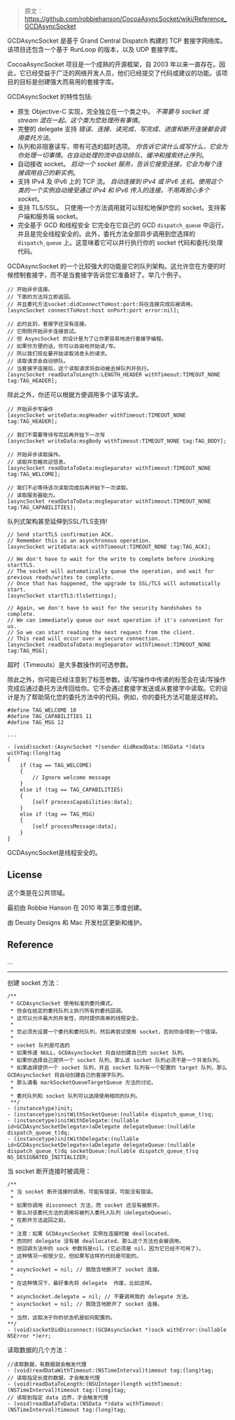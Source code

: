 > 原文：<https://github.com/robbiehanson/CocoaAsyncSocket/wiki/Reference_GCDAsyncSocket>

GCDAsyncSocket 是基于 Grand Central Dispatch 构建的 TCP 套接字网络库。该项目还包含一个基于 RunLoop 的版本，以及 UDP 套接字库。

CocoaAsyncSocket 项目是一个成熟的开源框架，自 2003 年以来一直存在。因此，它已经受益于广泛的网络开发人员，他们已经提交了代码或建议的功能。该项目的目标是创建强大而易用的套接字库。

GCDAsyncSocket 的特性包括:

* 原生 Objective-C 实现，完全独立在一个类之中。
  *不需要与 socket 或 stream 混在一起。这个类为您处理所有事情*。
* 完整的 delegate 支持
  *错误、连接、读完成、写完成、进度和断开连接都会调用委托方法*。
* 队列和非阻塞读写，带有可选的超时选项。
  *你告诉它读什么或写什么，它会为你处理一切事情。在自动处理的流中自动排队、缓冲和搜索终止序列*。
* 自动接收 socket。
  *启动一个 socket 服务，告诉它接受连接，它会为每个连接调用自己的新实例*。
* 支持 IPv4 及 IPv6 上的 TCP 流。
  *自动连接到 IPv4 或 IPv6 主机。使用这个类的一个实例自动接受通过 IPv4 和 IPv6 传入的连接。不用再担心多个 socket*。
* 支持 TLS/SSL。
  只使用一个方法调用就可以轻松地保护您的 socket。支持客户端和服务端 socket。
* 完全基于 GCD 和线程安全
  它完全在它自己的 GCD `dispatch_queue` 中运行，并且是完全线程安全的。此外，委托方法全部异步调用到您选择的 `dispatch_queue` 上。这意味着它可以并行执行你的 socket 代码和委托/处理代码。

GCDAsyncSocket 的一个比较强大的功能是它的队列架构。这允许您在方便的时候控制套接字，而不是当套接字告诉您它准备好了。举几个例子。

```objc
// 开始异步连接。
// 下面的方法将立即返回。
// 并且委托方法socket:didConnectToHost:port:将在连接完成后被调用。
[asyncSocket connectToHost:host onPort:port error:nil];

// 此时此刻，套接字还没有连接。
// 它刚刚开始异步连接尝试。
// 但 AsyncSocket 的设计是为了让你更容易地进行套接字编程。
// 如果你方便的话，你可以自由地开始读/写。
// 所以我们现在要开始读取消息头的请求。
// 读取请求会自动排队。
// 当套接字连接后，这个读取请求将自动被去掉队列并执行。
[asyncSocket readDataToLength:LENGTH_HEADER withTimeout:TIMEOUT_NONE tag:TAG_HEADER];
```

除此之外，你还可以根据方便调用多个读写请求。

```objc
// 开始异步写操作
[asyncSocket writeData:msgHeader withTimeout:TIMEOUT_NONE tag:TAG_HEADER];

// 我们不需要等待写完后再开始下一次写
[asyncSocket writeData:msgBody withTimeout:TIMEOUT_NONE tag:TAG_BODY];
```

```objc
// 开始异步读取操作。
// 读取并忽略欢迎信息。
[asyncSocket readDataToData:msgSeparator withTimeout:TIMEOUT_NONE tag:TAG_WELCOME];

// 我们不必等待该次读取完成后再开始下一次读取。
// 读取服务器能力。
[asyncSocket readDataToData:msgSeparator withTimeout:TIMEOUT_NONE tag:TAG_CAPABILITIES];
```

队列式架构甚至延伸到SSL/TLS支持!

```objc
// Send startTLS confirmation ACK.
// Remember this is an asynchronous operation.
[asyncSocket writeData:ack withTimeout:TIMEOUT_NONE tag:TAG_ACK];

// We don't have to wait for the write to complete before invoking startTLS.
// The socket will automatically queue the operation, and wait for previous reads/writes to complete.
// Once that has happened, the upgrade to SSL/TLS will automatically start.
[asyncSocket startTLS:tlsSettings];

// Again, we don't have to wait for the security handshakes to complete.
// We can immediately queue our next operation if it's convenient for us.
// So we can start reading the next request from the client.
// This read will occur over a secure connection.
[asyncSocket readDataToData:msgSeparator withTimeout:TIMEOUT_NONE tag:TAG_MSG];
```

超时（Timeouts）是大多数操作的可选参数。

除此之外，你可能已经注意到了标签参数。读/写操作中传递的标签会在读/写操作完成后通过委托方法传回给你。它不会通过套接字发送或从套接字中读取。它的设计是为了帮助简化您的委托方法中的代码。例如，你的委托方法可能是这样的。

```objc
#define TAG_WELCOME 10
#define TAG_CAPABILITIES 11
#define TAG_MSG 12

... 

- (void)socket:(AsyncSocket *)sender didReadData:(NSData *)data withTag:(long)tag
{
    if (tag == TAG_WELCOME)
    {
        // Ignore welcome message
    }
    else if (tag == TAG_CAPABILITIES)
    {
        [self processCapabilities:data];
    }
    else if (tag == TAG_MSG)
    {
        [self processMessage:data];
    }
}
```

GCDAsyncSocket是线程安全的。

## License

这个类是在公共领域。

最初由 Robbie Hanson 在 2010 年第三季度创建。

由 Deusty Designs 和 Mac 开发社区更新和维护。

## Reference

...

---


创建 socket 方法：

```objc
/** 
 * GCDAsyncSocket 使用标准的委托模式。
 * 但会在给定的委托队列上执行所有的委托回调。
 * 这可以允许最大的并发性，同时提供简单的线程安全。
 * 
 * 您必须先设置一个委托和委托队列，然后再尝试使用 socket，否则你会得到一个错误。
 * 
 * socket 队列是可选的
 * 如果传递 NULL，GCDAsyncSocket 将自动创建自己的 socket 队列。
 * 如果你选择自己提供一个 socket 队列，那么该 socket 队列必须不是一个并发队列。
 * 如果选择提供一个 socket 队列，并且 socket 队列有一个配置的 target 队列，那么GCDAsyncSocket 将自动创建自己的套接字队列。
 * 那么请看 markSocketQueueTargetQueue 方法的讨论。
 * 
 * 委托队列和 socket 队列可以选择使用相同的队列。
 **/
- (instancetype)init;
- (instancetype)initWithSocketQueue:(nullable dispatch_queue_t)sq;
- (instancetype)initWithDelegate:(nullable id<GCDAsyncSocketDelegate>)aDelegate delegateQueue:(nullable dispatch_queue_t)dq;
- (instancetype)initWithDelegate:(nullable id<GCDAsyncSocketDelegate>)aDelegate delegateQueue:(nullable dispatch_queue_t)dq socketQueue:(nullable dispatch_queue_t)sq NS_DESIGNATED_INITIALIZER;
```

当 socket 断开连接时被调用：

```objc
/**
 * 当 socket 断开连接时调用，可能有错误，可能没有错误。
 * 
 * 如果你调用 disconnect 方法，而 socket 还没有被断开。
 * 那么对该委托方法的调用将被列入委托人队列（delegateQueue）。
 * 在断开方法返回之前。
 * 
 * 注意：如果 GCDAsyncSocket 实例在连接时被 deallocated，
 * 而同时 delegate 没有被 deallocated，那么这个方法也会被调用。
 * 但回调方法中的 sock 参数将是nil。(它必须是 nil，因为它已经不可用了)。
 * 这种情况一般很少见，但如果写这样的代码是可能的。
 * 
 * asyncSocket = nil; // 我隐含地断开了 socket 连接。
 * 
 * 在这种情况下，最好事先将 delegate  作废，比如这样。
 * 
 * asyncSocket.delegate = nil; // 不要调用我的 delegate 方法。
 * asyncSocket = nil; // 我隐含地断开了 socket 连接。
 * 
 * 当然，这取决于你的状态机是如何配置的。
**/
- (void)socketDidDisconnect:(GCDAsyncSocket *)sock withError:(nullable NSError *)err;
```

读取数据的几个方法：

```objc
//读取数据，有数据就会触发代理
- (void)readDataWithTimeout:(NSTimeInterval)timeout tag:(long)tag;
// 读取指定长度的数据，才会触发代理
- (void)readDataToLength:(NSUInteger)length withTimeout:(NSTimeInterval)timeout tag:(long)tag;
// 读取到指定 data 边界，才会触发代理
- (void)readDataToData:(NSData *)data withTimeout:(NSTimeInterval)timeout tag:(long)tag;
```
